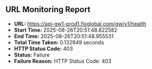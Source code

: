 ## URL Monitoring Report

- **URL:** https://api-gw1-prod1.fisglobal.com/gw/v1/health
- **Start Time:** 2025-08-26T20:51:48.822582
- **End Time:** 2025-08-26T20:51:48.955531
- **Total Time Taken:** 0.132949 seconds
- **HTTP Status Code:** 403
- **Status:** Failure
- **Failure Reason:** HTTP Status Code: 403
